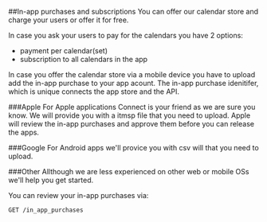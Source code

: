 ##In-app purchases and subscriptions
You can offer our calendar store and charge your users or offer it for free.

In case you ask your users to pay for the calendars you have 2 options:
* payment per calendar(set)
* subscription to all calendars in the app

In case you offer the calendar store via a mobile device you have to upload add the in-app purchase to your app acount. The in-app purchase idenitifer, which is unique connects the app store and the API.

###Apple
For Apple applications Connect is your friend as we are sure you know. We will provide you with a itmsp file that you need to upload. Apple will review the in-app purchases and approve them before you can release the apps.

###Google
For Android apps we'll provice you with csv will that you need to upload.

###Other
Allthough we are less experienced on other web or mobile OSs we'll help you get started.

You can review your in-app purchases via:

```
GET /in_app_purchases

```